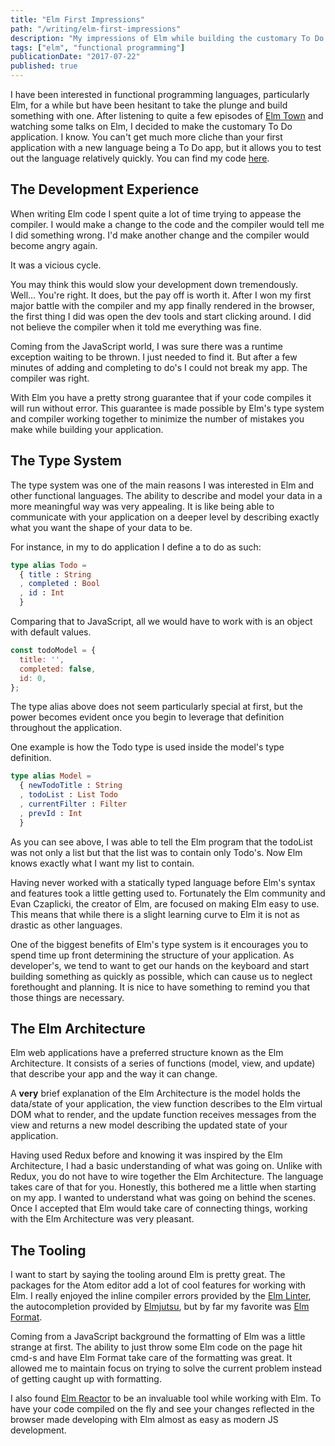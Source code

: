 ```yaml
---
title: "Elm First Impressions"
path: "/writing/elm-first-impressions"
description: "My impressions of Elm while building the customary To Do application."
tags: ["elm", "functional programming"]
publicationDate: "2017-07-22"
published: true
---
```


I have been interested in functional programming languages, particularly Elm,
for a while but have been hesitant to take the plunge and build something with one.
After listening to quite a few episodes of [Elm Town](https://elmtown.github.io/) and watching some talks on Elm,
I decided to make the customary To Do application.
I know. You can't get much more cliche than your first application with a new language being a To Do app,
but it allows you to test out the language relatively quickly.
You can find my code [here](https://github.com/RyanWillDev/elm-todo).

## The Development Experience

When writing Elm code I spent quite a lot of time trying to appease the compiler.
I would make a change to the code and the compiler would tell me I did something wrong.
I'd make another change and the compiler would become angry again.

It was a vicious cycle.

You may think this would slow your development down tremendously. Well... You're right. It does, but the pay off is worth it.
After I won my first major battle with the compiler and my app finally rendered in the browser,
the first thing I did was open the dev tools and start clicking around.
I did not believe the compiler when it told me everything was fine.

Coming from the JavaScript world, I was sure there was a runtime exception waiting to be thrown.
I just needed to find it.
But after a few minutes of adding and completing to do's I could not break my app.
The compiler was right.

With Elm you have a pretty strong guarantee that if your code compiles it will run without error.
This guarantee is made possible by Elm's type system and compiler working together to minimize the number of
mistakes you make while building your application.

## The Type System

The type system was one of the main reasons I was interested in Elm and other functional languages.
The ability to describe and model your data in a more meaningful way was very appealing.
It is like being able to communicate with your application on a deeper level by describing exactly what you want
the shape of your data to be.

For instance, in my to do application I define a to do as such:

```elm
type alias Todo =
  { title : String
  , completed : Bool
  , id : Int
  }
```

Comparing that to JavaScript, all we would have to work with is an object with default values.

```javascript
const todoModel = {
  title: '',
  completed: false,
  id: 0,
};
```

The type alias above does not seem particularly special at first, but the power becomes evident once you begin to leverage
that definition throughout the application.

One example is how the Todo type is used inside the model's type definition.

```elm
type alias Model =
  { newTodoTitle : String
  , todoList : List Todo
  , currentFilter : Filter
  , prevId : Int
  }
```

As you can see above, I was able to tell the Elm program that the todoList was not only a list but that the list was
to contain only Todo's. Now Elm knows exactly what I want my list to contain.

Having never worked with a statically typed language before Elm's syntax and features took a little getting used to.
Fortunately the Elm community and Evan Czaplicki, the creator of Elm, are focused on making Elm easy to use.
This means that while there is a slight learning curve to Elm it is not as drastic as other languages.

One of the biggest benefits of Elm's type system is it encourages you to spend time up front determining the
structure of your application.
As developer's, we tend to want to get our hands on the keyboard and start building something as quickly as possible, which
can cause us to neglect forethought and planning.
It is nice to have something to remind you that those things are necessary.

## The Elm Architecture

Elm web applications have a preferred structure known as the Elm Architecture.
It consists of a series of functions (model, view, and update) that describe your app and the way it can change.

A **very** brief explanation of the Elm Architecture is the model holds the data/state of your application,
the view function describes to the Elm virtual DOM what to render,
and the update function receives messages from the view and returns a new model describing the updated state of your application.

Having used Redux before and knowing it was inspired by the Elm Architecture, I had a basic understanding of what was going on.
Unlike with Redux, you do not have to wire together the Elm Architecture. The language takes care of that for you.
Honestly, this bothered me a little when starting on my app. I wanted to understand what was going on behind the scenes.
Once I accepted that Elm would take care of connecting things, working with the Elm Architecture was very pleasant.

## The Tooling

I want to start by saying the tooling around Elm is pretty great.
The packages for the Atom editor add a lot of cool features for working with Elm.
I really enjoyed the inline compiler errors provided by the [Elm Linter](https://atom.io/packages/linter-elm-make),
the autocompletion provided by [Elmjutsu](https://atom.io/packages/elmjutsu),
but by far my favorite was [Elm Format](https://atom.io/packages/elm-format).

Coming from a JavaScript background the formatting of Elm was a little strange at first.
The ability to just throw some Elm code on the page hit cmd-s and have Elm Format take care of the formatting
was great. It allowed me to maintain focus on trying to solve the current problem instead of getting caught up with formatting.

I also found [Elm Reactor](https://github.com/elm-lang/elm-reactor) to be an invaluable tool while working with Elm.
To have your code compiled on the fly and see your changes reflected in the browser made developing with Elm
almost as easy as modern JS development.
